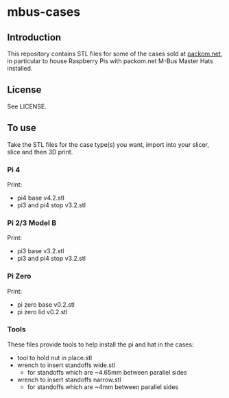 # mbus-cases

## Introduction

This repository contains STL files for some of the cases sold at [packom.net](https://packom.net), in particular to house Raspberry Pis with packom.net M-Bus Master Hats installed.

## License

See LICENSE.

## To use

Take the STL files for the case type(s) you want, import into your slicer, slice and then 3D print.

### Pi 4

Print:
* pi4 base v4.2.stl
* pi3 and pi4 stop v3.2.stl

### Pi 2/3 Model B

Print:
* pi3 base v3.2.stl
* pi3 and pi4 stop v3.2.stl

### Pi Zero
Print:
* pi zero base v0.2.stl
* pi zero lid v0.2.stl

### Tools

These files provide tools to help install the pi and hat in the cases:

* tool to hold nut in place.stl
* wrench to insert standoffs wide.stl
  * for standoffs which are ~4.65mm between parallel sides
* wrench to insert standoffs narrow.stl
  * for standoffs which are ~4mm between parallel sides

